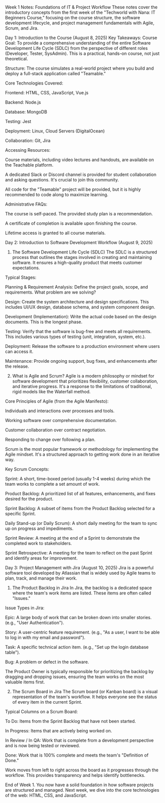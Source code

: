 Week 1 Notes: Foundations of IT & Project Workflow
These notes cover the introductory concepts from the first week of the "Techworld with Nana: IT Beginners Course," focusing on the course structure, the software development lifecycle, and project management fundamentals with Agile, Scrum, and Jira.

Day 1: Introduction to the Course (August 8, 2025)
Key Takeaways:
Course Goal: To provide a comprehensive understanding of the entire Software Development Life Cycle (SDLC) from the perspective of different roles (Developer, Tester, SysAdmin). This is a practical, hands-on course, not just theoretical.

Structure: The course simulates a real-world project where you build and deploy a full-stack application called "Teamable."

Core Technologies Covered:

Frontend: HTML, CSS, JavaScript, Vue.js

Backend: Node.js

Database: MongoDB

Testing: Jest

Deployment: Linux, Cloud Servers (DigitalOcean)

Collaboration: Git, Jira

Accessing Resources:

Course materials, including video lectures and handouts, are available on the Teachable platform.

A dedicated Slack or Discord channel is provided for student collaboration and asking questions. It's crucial to join this community.

All code for the "Teamable" project will be provided, but it is highly recommended to code along to maximize learning.

Administrative FAQs:

The course is self-paced. The provided study plan is a recommendation.

A certificate of completion is available upon finishing the course.

Lifetime access is granted to all course materials.

Day 2: Introduction to Software Development Workflow (August 9, 2025)
1. The Software Development Life Cycle (SDLC)
The SDLC is a structured process that outlines the stages involved in creating and maintaining software. It ensures a high-quality product that meets customer expectations.

Typical Stages:

Planning & Requirement Analysis: Define the project goals, scope, and requirements. What problem are we solving?

Design: Create the system architecture and design specifications. This includes UI/UX design, database schema, and system component design.

Development (Implementation): Write the actual code based on the design documents. This is the longest phase.

Testing: Verify that the software is bug-free and meets all requirements. This includes various types of testing (unit, integration, system, etc.).

Deployment: Release the software to a production environment where users can access it.

Maintenance: Provide ongoing support, bug fixes, and enhancements after the release.

2. What is Agile and Scrum?
Agile is a modern philosophy or mindset for software development that prioritizes flexibility, customer collaboration, and iterative progress. It's a response to the limitations of traditional, rigid models like the Waterfall method.

Core Principles of Agile (from the Agile Manifesto):

Individuals and interactions over processes and tools.

Working software over comprehensive documentation.

Customer collaboration over contract negotiation.

Responding to change over following a plan.

Scrum is the most popular framework or methodology for implementing the Agile mindset. It's a structured approach to getting work done in an iterative way.

Key Scrum Concepts:

Sprint: A short, time-boxed period (usually 1-4 weeks) during which the team works to complete a set amount of work.

Product Backlog: A prioritized list of all features, enhancements, and fixes desired for the product.

Sprint Backlog: A subset of items from the Product Backlog selected for a specific Sprint.

Daily Stand-up (or Daily Scrum): A short daily meeting for the team to sync up on progress and impediments.

Sprint Review: A meeting at the end of a Sprint to demonstrate the completed work to stakeholders.

Sprint Retrospective: A meeting for the team to reflect on the past Sprint and identify areas for improvement.

Day 3: Project Management with Jira (August 10, 2025)
Jira is a powerful software tool developed by Atlassian that is widely used by Agile teams to plan, track, and manage their work.

1. The Product Backlog in Jira
In Jira, the backlog is a dedicated space where the team's work items are listed. These items are often called "Issues."

Issue Types in Jira:

Epic: A large body of work that can be broken down into smaller stories. (e.g., "User Authentication").

Story: A user-centric feature requirement. (e.g., "As a user, I want to be able to log in with my email and password").

Task: A specific technical action item. (e.g., "Set up the login database table").

Bug: A problem or defect in the software.

The Product Owner is typically responsible for prioritizing the backlog by dragging and dropping issues, ensuring the team works on the most valuable items first.

2. The Scrum Board in Jira
The Scrum board (or Kanban board) is a visual representation of the team's workflow. It helps everyone see the status of every item in the current Sprint.

Typical Columns on a Scrum Board:

To Do: Items from the Sprint Backlog that have not been started.

In Progress: Items that are actively being worked on.

In Review / In QA: Work that is complete from a development perspective and is now being tested or reviewed.

Done: Work that is 100% complete and meets the team's "Definition of Done."

Work moves from left to right across the board as it progresses through the workflow. This provides transparency and helps identify bottlenecks.

End of Week 1. You now have a solid foundation in how software projects are structured and managed. Next week, we dive into the core technologies of the web: HTML, CSS, and JavaScript.
